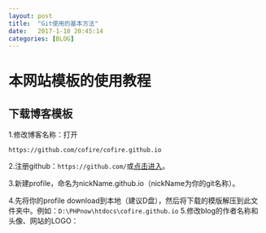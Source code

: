 ```yaml
---
layout: post
title:  "Git使用的基本方法"
date:   2017-1-10 20:45:14
categories: [BLOG]
---
```

# 本网站模板的使用教程 #
## 下载博客模板 ##
1.修改博客名称：打开
```
https://github.com/cofire/cofire.github.io
```

2.注册github：```https://github.com/```或[点击进入](https://github.com/ "点击进入")。

3.新建profile，命名为nickName.github.io（nickName为你的git名称）。

4.先将你的profile download到本地（建议D盘），然后将下载的模版解压到此文件夹中。例如：```D:\PHPnow\htdocs\cofire.github.io```
5.修改blog的作者名称和头像、网站的LOGO：

